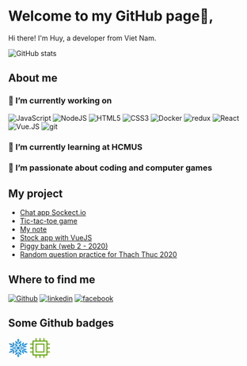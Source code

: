 # Welcome to my GitHub page👋,
Hi there! I'm Huy, a developer from Viet Nam.

![GitHub stats](https://github-readme-stats.vercel.app/api?username=huynonstop&show_icons=true)  

## About me
### 🔭 I’m currently working on 
<img alt="JavaScript" src="https://img.shields.io/badge/-JavaScript-000000?style=flat-square&logo=JavaScript&logoColor=white" /> <img alt="NodeJS" src="https://img.shields.io/badge/-Node.js-000000?style=flat-square&logo=Node.js&logoColor=white" /> <img alt="HTML5" src="https://img.shields.io/badge/-HTML5-000000?style=flat-square&logo=HTML5&logoColor=white" /> <img alt="CSS3" src="https://img.shields.io/badge/-CSS3-000000?style=flat-square&logo=CSS3&logoColor=white" /> <img alt="Docker" src="https://img.shields.io/badge/-Docker-000000?style=flat-square&logo=Docker&logoColor=white" /> <img alt="redux" src="https://img.shields.io/badge/-Redux-000000?style=flat-square&logo=redux&logoColor=white" /> <img alt="React" src="https://img.shields.io/badge/-React-000000?style=flat-square&logo=React&logoColor=white" /> <img alt="Vue.JS" src="https://img.shields.io/badge/-Vue.JS-000000?style=flat-square&logo=Vue.JS&logoColor=white" /> <img alt="git" src="https://img.shields.io/badge/-git-000000?style=flat-square&logo=git&logoColor=white" />
### 🌱 I’m currently learning at HCMUS 
### 💖 I’m passionate about coding and computer games

## My project
- [Chat app Sockect.io](https://github.com/huynonstop/chat-app-ws)
- [Tic-tac-toe game](https://github.com/huynonstop/ReactTicTacToe)
- [My note](https://github.com/huynonstop/FullstackDevNote)
- [Stock app with VueJS](https://github.com/huynonstop/stock-trader-udemy)
- [Piggy bank (web 2 - 2020)](https://github.com/huynonstop/web2-2020)
- [Random question practice for Thach Thuc 2020](https://github.com/huynonstop/ThachThuc2020)

## Where to find me
[<img alt="Github" src="https://img.shields.io/badge/GitHub-%2312100E.svg?&style=for-the-badge&logo=Github&logoColor=white" />](https://github.com/huynonstop)  [<img alt="linkedin" src="https://img.shields.io/badge/linkedin-%2312100E.svg?&style=for-the-badge&logo=linkedin&logoColor=white" />](https://www.linkedin.com/in/tthuy99/)  [<img src="https://img.shields.io/badge/facebook-%2312100E.svg?&style=for-the-badge&logo=facebook&logoColor=white" alt='facebook'>](https://www.facebook.com/huy.trantuan.716)  

## Some Github badges
<a href='https://archiveprogram.github.com/'><img src='https://raw.githubusercontent.com/acervenky/animated-github-badges/master/assets/acbadge.gif' width='40' height='40'></a> <a href='https://docs.github.com/en/developers'><img src='https://raw.githubusercontent.com/acervenky/animated-github-badges/master/assets/devbadge.gif' width='40' height='40'></a> 
